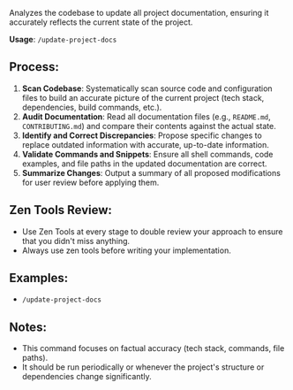 Analyzes the codebase to update all project documentation, ensuring it accurately reflects the current state of the project.

**Usage**: `/update-project-docs`

## Process:
1.  **Scan Codebase**: Systematically scan source code and configuration files to build an accurate picture of the current project (tech stack, dependencies, build commands, etc.).
2.  **Audit Documentation**: Read all documentation files (e.g., `README.md`, `CONTRIBUTING.md`) and compare their contents against the actual state.
3.  **Identify and Correct Discrepancies**: Propose specific changes to replace outdated information with accurate, up-to-date information.
4.  **Validate Commands and Snippets**: Ensure all shell commands, code examples, and file paths in the updated documentation are correct.
5.  **Summarize Changes**: Output a summary of all proposed modifications for user review before applying them.

## Zen Tools Review:
- Use Zen Tools at every stage to double review your approach to ensure that you didn't miss anything.
- Always use zen tools before writing your implementation.

## Examples:
-   `/update-project-docs`

## Notes:
-   This command focuses on factual accuracy (tech stack, commands, file paths).
-   It should be run periodically or whenever the project's structure or dependencies change significantly.
